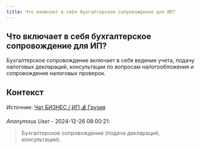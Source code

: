 ```yaml
---
title: Что включает в себя бухгалтерское сопровождение для ИП?
---
```


## Что включает в себя бухгалтерское сопровождение для ИП?

Бухгалтерское сопровождение включает в себя ведение учета, подачу налоговых деклараций, консультации по вопросам налогообложения и сопровождение налоговых проверок.

## Контекст

Источник: [Чат БИЗНЕС / ИП 💰 Грузия](https://t.me/ip_ge)

_Anonymous User_ - 2024-12-26 08:00:21:

> Бухгалтерское сопровождение (подача деклараций, консультации).
